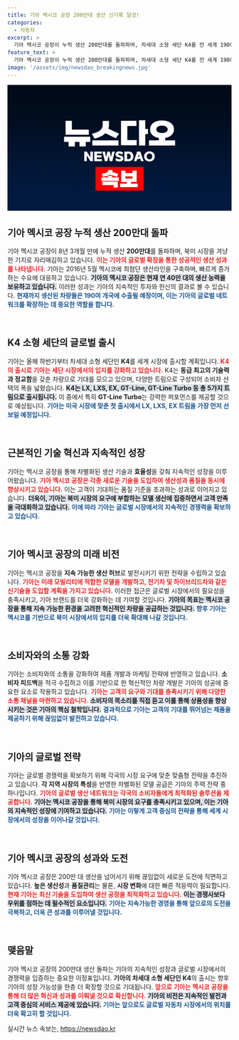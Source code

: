 ```yaml
---
title: 기아 멕시코 공장 200만대 생산 신기록 달성!
categories:
  - 자동차
excerpt: >
  기아 멕시코 공장이 누적 생산 200만대를 돌파하며, 차세대 소형 세단 K4를 전 세계 190여개국에 수출한다. 품질과 성능이 뛰어난 K4, 이제 기아의 글로벌 성공을 이끌 차세대 모델로 주목받는다!
feature_text: >
  기아 멕시코 공장이 누적 생산 200만대를 돌파하며, 차세대 소형 세단 K4를 전 세계 190여개국에 수출한다. 품질과 성능이 뛰어난 K4, 이제 기아의 글로벌 성공을 이끌 차세대 모델로 주목받는다!
image: '/assets/img/newsdao_breakingnews.jpg'
---
```


<p><img src="/assets/img/newsdao_breakingnews.jpg" alt="ontimetimes 속보" /></p>

<h2 data-ke-size="size26">기아 멕시코 공장 누적 생산 200만대 돌파</h2>

<p data-ke-size="size16">기아 멕시코 공장이 8년 3개월 만에 누적 생산 <b>200만대</b>를 돌파하며, 북미 시장을 겨냥한 기지로 자리매김하고 있습니다. <b><span style="color: #ee2323;">이는 기아의 글로벌 확장을 통한 성공적인 생산 성과를 나타냅니다.</span></b> 기아는 2016년 5월 멕시코에 최첨단 생산라인을 구축하며, 빠르게 증가하는 수요에 대응하고 있습니다. <b><span style="background-color: #21538527;">기아의 멕시코 공장은 현재 연 40만 대의 생산 능력을 보유하고 있습니다.</span></b> 이러한 성과는 기아의 지속적인 투자와 헌신의 결과로 볼 수 있습니다. <b><span style="color: #1a5490;">현재까지 생산된 차량들은 190여 개국에 수출될 예정이며, 이는 기아의 글로벌 네트워크를 확장하는 데 중요한 역할을 합니다.</span></b></p>

<p data-ke-size="size16">&nbsp;</p>

<h2 data-ke-size="size26">K4 소형 세단의 글로벌 출시</h2>

<p data-ke-size="size16">기아는 올해 하반기부터 차세대 소형 세단인 <b>K4</b>를 세계 시장에 출시할 계획입니다. <b><span style="color: #ee2323;">K4의 출시로 기아는 세단 시장에서의 입지를 강화하고 있습니다.</span></b> K4는 <b>동급 최고의 기술력과 정교함</b>을 갖춘 차량으로 기대를 모으고 있으며, 다양한 트림으로 구성되어 소비자 선택의 폭을 넓혔습니다. <b><span style="background-color: #21538527;">K4는 LX, LXS, EX, GT-Line, GT-Line Turbo 등 총 5가지 트림으로 출시됩니다.</span></b> 이 중에서 특히 <b>GT-Line Turbo</b>는 강력한 퍼포먼스를 제공할 것으로 예상됩니다. <b><span style="color: #1a5490;">기아는 미국 시장에 맞춘 첫 출시에서 LX, LXS, EX 트림을 가장 먼저 선보일 예정입니다.</span></b></p>

<p data-ke-size="size16">&nbsp;</p>

<h2 data-ke-size="size26">근본적인 기술 혁신과 지속적인 성장</h2>

<p data-ke-size="size16">기아는 멕시코 공장을 통해 차별화된 생산 기술과 <b>효율성</b>을 갖춰 지속적인 성장을 이루어왔습니다. <b><span style="color: #ee2323;">기아 멕시코 공장은 각종 새로운 기술을 도입하여 생산성과 품질을 동시에 향상시키고 있습니다.</span></b> 이는 고객이 기대하는 품질 기준을 초과하는 성과로 이어지고 있습니다. <b><span style="background-color: #21538527;">더욱이, 기아는 북미 시장의 요구에 부합하는 모델 생산에 집중하면서 고객 만족을 극대화하고 있습니다.</span></b> <b><span style="color: #1a5490;">이에 따라 기아는 글로벌 시장에서의 지속적인 경쟁력을 확보하고 있습니다.</span></b></p>

<p data-ke-size="size16">&nbsp;</p>

<h2 data-ke-size="size26">기아 멕시코 공장의 미래 비전</h2>

<p data-ke-size="size16">기아는 멕시코 공장을 <b>지속 가능한 생산 허브</b>로 발전시키기 위한 전략을 수립하고 있습니다. <b><span style="color: #ee2323;">기아는 미래 모빌리티에 적합한 모델을 개발하고, 전기차 및 하이브리드차와 같은 신기술을 도입할 계획을 가지고 있습니다.</span></b> 이러한 접근은 글로벌 시장에서의 필요성을 충족시키고, 기아 브랜드를 더욱 강화하는 데 기여할 것입니다. <b><span style="background-color: #21538527;">기아의 목표는 멕시코 공장을 통해 지속 가능한 환경을 고려한 혁신적인 차량을 공급하는 것입니다.</span></b> <b><span style="color: #1a5490;">향후 기아는 멕시코를 기반으로 북미 시장에서의 입지를 더욱 확대해 나갈 것입니다.</span></b></p>

<p data-ke-size="size16">&nbsp;</p>

<h2 data-ke-size="size26">소비자와의 소통 강화</h2>

<p data-ke-size="size16">기아는 소비자와의 소통을 강화하여 제품 개발과 마케팅 전략에 반영하고 있습니다. <b>소비자 피드백</b>을 적극 수집하고 이를 기반으로 한 혁신적인 차량 개발은 기아의 성공에 중요한 요소로 작용하고 있습니다. <b><span style="color: #ee2323;">기아는 고객의 요구와 기대를 충족시키기 위해 다양한 소통 채널을 마련하고 있습니다.</span></b> <b><span style="background-color: #21538527;">소비자의 목소리를 직접 듣고 이를 통해 상품성을 향상시키는 것은 기아의 핵심 철학입니다.</span></b> <b><span style="color: #1a5490;">결과적으로 기아는 고객의 기대를 뛰어넘는 제품을 제공하기 위해 끊임없이 발전하고 있습니다.</span></b></p>

<p data-ke-size="size16">&nbsp;</p>

<h2 data-ke-size="size26">기아의 글로벌 전략</h2>

<p data-ke-size="size16">기아는 글로벌 경쟁력을 확보하기 위해 각국의 시장 요구에 맞춘 맞춤형 전략을 추진하고 있습니다. <b>각 지역 시장의 특성</b>을 반영한 차별화된 모델 공급은 기아의 주력 전략 중 하나입니다. <b><span style="color: #ee2323;">기아의 글로벌 생산 네트워크는 각국의 소비자들에게 최적화된 솔루션을 제공합니다.</span></b> <b><span style="background-color: #21538527;">기아는 멕시코 공장을 통해 북미 시장의 요구를 충족시키고 있으며, 이는 기아의 지속적인 성장에 기여하고 있습니다.</span></b> <b><span style="color: #1a5490;">기아는 이렇게 고객 중심의 전략을 통해 세계 시장에서의 성장을 이어나갈 것입니다.</span></b></p>

<p data-ke-size="size16">&nbsp;</p>

<h2 data-ke-size="size26">기아 멕시코 공장의 성과와 도전</h2>

<p data-ke-size="size16">기아 멕시코 공장은 200만 대 생산을 넘어서기 위해 끊임없이 새로운 도전에 직면하고 있습니다. <b>높은 생산성</b>과 <b>품질관리</b>는 물론, <b>시장 변화</b>에 대한 빠른 적응력이 필요합니다. <b><span style="color: #ee2323;">현재 기아는 최신 기술을 도입하여 생산 공정을 최적화하고 있습니다.</span></b> <b><span style="background-color: #21538527;">이는 경쟁사보다 우위를 점하는 데 필수적인 요소입니다.</span></b> <b><span style="color: #1a5490;">기아는 지속가능한 경영을 통해 앞으로의 도전을 극복하고, 더욱 큰 성과를 이루어낼 것입니다.</span></b></p>

<p data-ke-size="size16">&nbsp;</p>

<h2 data-ke-size="size26">맺음말</h2>

<p data-ke-size="size16">기아 멕시코 공장의 200만대 생산 돌파는 기아의 지속적인 성장과 글로벌 시장에서의 경쟁력을 입증하는 중요한 이정표입니다. <b>기아의 차세대 소형 세단인 K4</b>의 출시는 향후 기아의 성장 가능성을 한층 더 확장할 것으로 기대됩니다. <b><span style="color: #ee2323;">앞으로 기아는 멕시코 공장을 통해 더 많은 혁신과 성과를 이뤄낼 것으로 확신합니다.</span></b> <b><span style="background-color: #21538527;">기아의 비전은 지속적인 발전과 고객 중심의 서비스 제공에 있습니다.</span></b> <b><span style="color: #1a5490;">기아는 앞으로도 글로벌 자동차 시장에서의 위치를 더욱 확고히 할 것입니다.</span></b></p>
실시간 뉴스 속보는, <a href="https://newsdao.kr" rel="dofollow">https://newsdao.kr</a>


